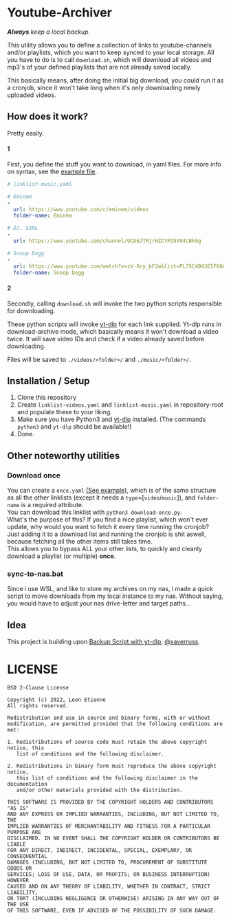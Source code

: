 # Youtube-Archiver
***Always** keep a local backup.*

This utility allows you to define a collection of links to youtube-channels and/or playlists, which you want to keep synced to your local storage.
All you have to do is to call `download.sh`, which will download all videos and mp3's of your defined playlists that are not already saved locally.

This basically means, after doing the initial big download, you could run it as a cronjob, since it won't take long when it's only downloading newly uploaded videos.

## How does it work?
Pretty easily.

#### 1
First, you define the stuff you want to download, in yaml files. For more info on syntax, see the [example file](https://github.com/Leonetienne/Youtube-Archiver/blob/master/linklist-example.yaml).
```yaml
# linklist-music.yaml

# Eminem
-
  url: https://www.youtube.com/c/eminem/videos
  folder-name: Eminem

# DJ. S3RL
-
  url: https://www.youtube.com/channel/UCb6JTMjrHZCYFD9Y04CBk9g

# Snoop Dogg
-
  url: https://www.youtube.com/watch?v=zV-Xcy_bF2w&list=PL75C4B43E5F60A82C
  folder-name: Snoop Dogg
```

#### 2
Secondly, calling `download.sh` will invoke the two python scripts responsible for downloading.

These python scripts will invoke [yt-dlp](https://github.com/yt-dlp/yt-dlp) for each link supplied. Yt-dlp runs in download-archive mode,
which basically means it won't download a video twice. It will save video IDs and check if a video already saved before downloading.

Files will be saved to `./videos/<folder>/` and `./music/<folder>/`.

## Installation / Setup
1) Clone this repository
2) Create `linklist-videos.yaml` and `linklist-music.yaml` in repository-root and populate these to your liking.
3) Make sure you have Python3 and [yt-dlp](https://github.com/yt-dlp/yt-dlp) installed. (The commands `python3` and `yt-dlp` should be available!)
4) Done.

## Other noteworthy utilities
### Download once
You can create a `once.yaml` [(See example)](https://github.com/Leonetienne/Youtube-Archiver/blob/master/once-example.yaml), which is of the same structure as all the other linklists (except it needs a `type`=[`video`/`music`]), and `folder-name` is a required attribute.  
You can download this linklist with `python3 download-once.py`.  
What's the purpose of this? If you find a nice playlist, which won't ever update, why would you want to fetch it every time running the cronjob?  
Just adding it to a download list and running the cronjob is shit aswell, because fetching all the other items still takes time.  
This allows you to bypass ALL your other lists, to quickly and cleanly download a playlist (or multiple) **once**.

### sync-to-nas.bat
Since i use WSL, and like to store my archives on my nas, i made a quick script to move downloads from my local instance to my nas.
Without saying, you would have to adjust your nas drive-letter and target paths...

## Idea
This project is building upon [Backup Script with yt-dlp](https://igel.hostedbymyself.de/s/C77Zj-PBL#), [@xaverruss](https://github.com/xaverruss).

# LICENSE
```
BSD 2-Clause License

Copyright (c) 2022, Leon Etienne
All rights reserved.

Redistribution and use in source and binary forms, with or without
modification, are permitted provided that the following conditions are met:

1. Redistributions of source code must retain the above copyright notice, this
   list of conditions and the following disclaimer.

2. Redistributions in binary form must reproduce the above copyright notice,
   this list of conditions and the following disclaimer in the documentation
   and/or other materials provided with the distribution.

THIS SOFTWARE IS PROVIDED BY THE COPYRIGHT HOLDERS AND CONTRIBUTORS "AS IS"
AND ANY EXPRESS OR IMPLIED WARRANTIES, INCLUDING, BUT NOT LIMITED TO, THE
IMPLIED WARRANTIES OF MERCHANTABILITY AND FITNESS FOR A PARTICULAR PURPOSE ARE
DISCLAIMED. IN NO EVENT SHALL THE COPYRIGHT HOLDER OR CONTRIBUTORS BE LIABLE
FOR ANY DIRECT, INDIRECT, INCIDENTAL, SPECIAL, EXEMPLARY, OR CONSEQUENTIAL
DAMAGES (INCLUDING, BUT NOT LIMITED TO, PROCUREMENT OF SUBSTITUTE GOODS OR
SERVICES; LOSS OF USE, DATA, OR PROFITS; OR BUSINESS INTERRUPTION) HOWEVER
CAUSED AND ON ANY THEORY OF LIABILITY, WHETHER IN CONTRACT, STRICT LIABILITY,
OR TORT (INCLUDING NEGLIGENCE OR OTHERWISE) ARISING IN ANY WAY OUT OF THE USE
OF THIS SOFTWARE, EVEN IF ADVISED OF THE POSSIBILITY OF SUCH DAMAGE.
```
